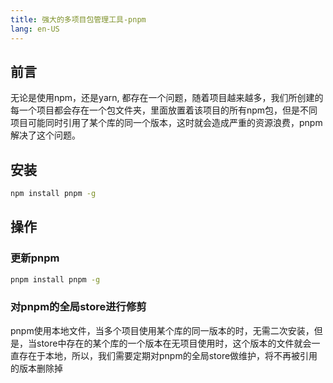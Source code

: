 ```yaml
---
title: 强大的多项目包管理工具-pnpm
lang: en-US
---
```


## 前言

无论是使用npm，还是yarn, 都存在一个问题，随着项目越来越多，我们所创建的每一个项目都会存在一个包文件夹，里面放置着该项目的所有npm包，但是不同项目可能同时引用了某个库的同一个版本，这时就会造成严重的资源浪费，pnpm解决了这个问题。

## 安装

``` bash
npm install pnpm -g
```

## 操作

### 更新pnpm

``` bash
pnpm install pnpm -g
```

### 对pnpm的全局store进行修剪

pnpm使用本地文件，当多个项目使用某个库的同一版本的时，无需二次安装，但是，当store中存在的某个库的一个版本在无项目使用时，这个版本的文件就会一直存在于本地，所以，我们需要定期对pnpm的全局store做维护，将不再被引用的版本删除掉
